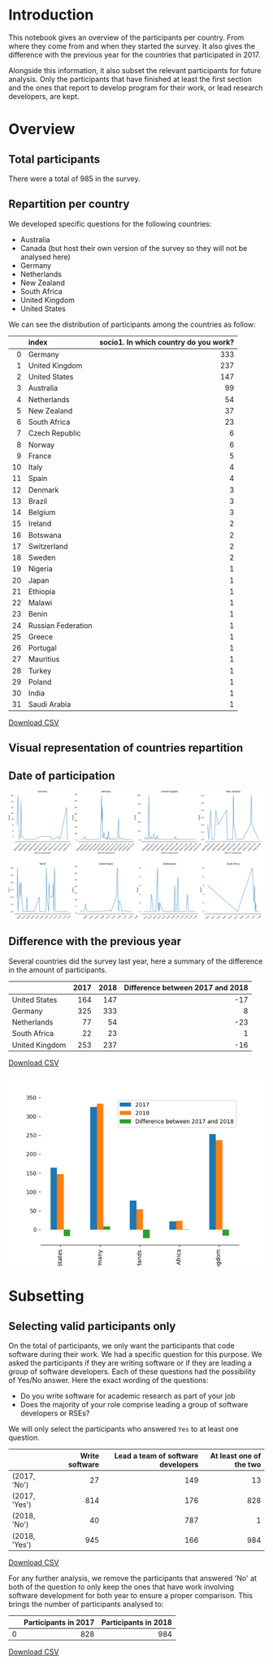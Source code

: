 # Introduction

This notebook gives an overview of the participants per country. From where they come from and when they started the survey. It also gives the difference with the previous year for the countries that participated in 2017.

Alongside this information, it also subset the relevant participants for future analysis. Only the participants that have finished at least the first section and the ones that report to develop program for their work, or lead research developers, are kept.

# Overview

## Total participants

There were a total of 985 in the survey.

## Repartition per country

We developed specific questions for the following countries:
* Australia
* Canada (but host their own version of the survey so they will not be analysed here)
* Germany
* Netherlands
* New Zealand
* South Africa
* United Kingdom
* United States

We can see the distribution of participants among the countries as follow:

|    | index              |   socio1. In which country do you work? |
|---:|:-------------------|----------------------------------------:|
|  0 | Germany            |                                     333 |
|  1 | United Kingdom     |                                     237 |
|  2 | United States      |                                     147 |
|  3 | Australia          |                                      99 |
|  4 | Netherlands        |                                      54 |
|  5 | New Zealand        |                                      37 |
|  6 | South Africa       |                                      23 |
|  7 | Czech Republic     |                                       6 |
|  8 | Norway             |                                       6 |
|  9 | France             |                                       5 |
| 10 | Italy              |                                       4 |
| 11 | Spain              |                                       4 |
| 12 | Denmark            |                                       3 |
| 13 | Brazil             |                                       3 |
| 14 | Belgium            |                                       3 |
| 15 | Ireland            |                                       2 |
| 16 | Botswana           |                                       2 |
| 17 | Switzerland        |                                       2 |
| 18 | Sweden             |                                       2 |
| 19 | Nigeria            |                                       1 |
| 20 | Japan              |                                       1 |
| 21 | Ethiopia           |                                       1 |
| 22 | Malawi             |                                       1 |
| 23 | Benin              |                                       1 |
| 24 | Russian Federation |                                       1 |
| 25 | Greece             |                                       1 |
| 26 | Portugal           |                                       1 |
| 27 | Mauritius          |                                       1 |
| 28 | Turkey             |                                       1 |
| 29 | Poland             |                                       1 |
| 30 | India              |                                       1 |
| 31 | Saudi Arabia       |                                       1 |

[Download CSV](csv/participant.csv)


## Visual representation of countries repartition   



## Date of participation

![participation_date](fig/participation_date.png)

## Difference with the previous year

Several countries did the survey last year, here a summary of the difference in the amount of participants.

|                |   2017 |   2018 |   Difference between 2017 and 2018 |
|:---------------|-------:|-------:|-----------------------------------:|
| United States  |    164 |    147 |                                -17 |
| Germany        |    325 |    333 |                                  8 |
| Netherlands    |     77 |     54 |                                -23 |
| South Africa   |     22 |     23 |                                  1 |
| United Kingdom |    253 |    237 |                                -16 |

[Download CSV](csv/difference_with_previous_year.csv)

![difference_with_previous_year](fig/difference_with_previous_year.png)

# Subsetting

## Selecting valid participants only

On the total of participants, we only want the participants that code software during their work. 
We had a specific question for this purpose. We asked the participants if they are writing software or if they are leading a group of software developers. Each of these questions had the possibility of Yes/No answer. Here the exact wording of the questions:

* Do you write software for academic research as part of your job
* Does the majority of your role comprise leading a group of software developers or RSEs?

We will only select the participants who answered `Yes` to at least one question.

|               |   Write software |   Lead a team of software developers |   At least one of the two |
|:--------------|-----------------:|-------------------------------------:|--------------------------:|
| (2017, 'No')  |               27 |                                  149 |                        13 |
| (2017, 'Yes') |              814 |                                  176 |                       828 |
| (2018, 'No')  |               40 |                                  787 |                         1 |
| (2018, 'Yes') |              945 |                                  166 |                       984 |

[Download CSV](csv/valid_participants.csv)

For any further analysis, we remove the participants that answered 'No' at both of the question to only keep the ones that have work involving software development for both year to ensure a proper comparison. This brings the number of participants analysed to:

|    |   Participants in 2017 |   Participants in 2018 |
|---:|-----------------------:|-----------------------:|
|  0 |                    828 |                    984 |

[Download CSV](csv/participant_analysed.csv)
